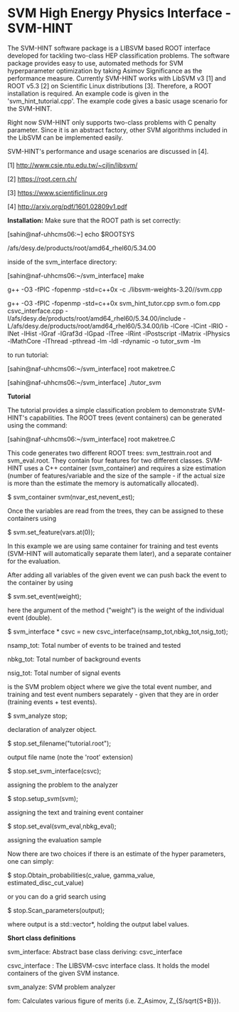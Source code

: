 SVM High Energy Physics Interface - SVM-HINT
============================================

The SVM-HINT software package is a LIBSVM based ROOT interface developed for tackling two-class HEP classification problems. The software package provides easy to use, automated methods for SVM hyperparameter optimization by taking Asimov Significance as the performance measure.
Currently SVM-HINT works with LibSVM v3 [1] and ROOT v5.3 [2] on Scientific Linux distributions [3]. 
Therefore, a ROOT installation is required.
An example code is given in the 'svm_hint_tutorial.cpp'. The example code gives a basic usage scenario for the SVM-HINT.

Right now SVM-HINT only supports two-class problems with C penalty parameter. Since it is an abstract factory, other SVM algorithms included in the LibSVM can be implemented easily. 

SVM-HINT's performance and usage scenarios are discussed in [4].

[1] http://www.csie.ntu.edu.tw/~cjlin/libsvm/

[2] https://root.cern.ch/

[3] https://www.scientificlinux.org

[4] http://arxiv.org/pdf/1601.02809v1.pdf

**Installation:**
Make sure that the ROOT path is set correctly:

[sahin@naf-uhhcms06:~] echo $ROOTSYS

/afs/desy.de/products/root/amd64_rhel60/5.34.00

inside of the svm_interface directory: 

[sahin@naf-uhhcms06:~/svm_interface] make

g++ -O3 -fPIC -fopenmp -std=c++0x  -c   ./libsvm-weights-3.20//svm.cpp

g++ -O3 -fPIC -fopenmp -std=c++0x  svm_hint_tutor.cpp svm.o fom.cpp csvc_interface.cpp -I/afs/desy.de/products/root/amd64_rhel60/5.34.00/include -L/afs/desy.de/products/root/amd64_rhel60/5.34.00/lib -lCore -lCint -lRIO -lNet -lHist -lGraf -lGraf3d -lGpad -lTree -lRint -lPostscript -lMatrix -lPhysics -lMathCore -lThread -pthread -lm -ldl -rdynamic  -o tutor_svm -lm 

to run tutorial:

[sahin@naf-uhhcms06:~/svm_interface] root maketree.C

[sahin@naf-uhhcms06:~/svm_interface] ./tutor_svm


**Tutorial**

The tutorial provides a simple classification problem to demonstrate
SVM-HINT's capabilities. The ROOT trees (event containers) can be
generated using the command: 

[sahin@naf-uhhcms06:~/svm_interface] root maketree.C

This code generates two different ROOT trees: svm_testtrain.root and
svm_eval.root. They contain four features for two different classes. 
SVM-HINT uses a C++ container (svm_container) and requires a size
estimation (number of features/variable and the size of the sample -
if the actual size is more than the estimate the memory is automatically allocated).

$ svm_container svm(nvar_est,nevent_est);

Once the variables are read from the trees, they can be assigned to
these containers using 

$ svm.set_feature(vars.at(0));

In this example we are using same container for training and test events (SVM-HINT will automatically separate them later), and a
separate container for the evaluation.

After adding all variables of the given event we can push back the
event to the container by using

$ svm.set_event(weight);

here the argument of the method ("weight") is the weight of the
individual event (double).

$  svm_interface * csvc = new csvc_interface(nsamp_tot,nbkg_tot,nsig_tot);

nsamp_tot: Total number of events to be trained and tested

nbkg_tot: Total number of background events

nsig_tot: Total number of signal events

is the SVM problem object where we give the total event number, and
training and test event numbers separately - given that they are in
order (training events + test events).

$ svm_analyze stop;

declaration of analyzer object.

$ stop.set_filename("tutorial.root");

output file name (note the 'root' extension)
 
$ stop.set_svm_interface(csvc);

assigning the problem to the analyzer 

$ stop.setup_svm(svm);

assigning the text and training event container
 
$ stop.set_eval(svm_eval,nbkg_eval);

assigning the evaluation sample

Now there are two choices if there is an estimate of the hyper
parameters, one can simply:

$ stop.Obtain_probabilities(c_value, gamma_value, estimated_disc_cut_value)

or you can do a grid search using

$ stop.Scan_parameters(output);

where output is a std::vector<int>*, holding the output label values. 

 **Short class definitions**

svm_interface: 
Abstract base class deriving: csvc_interface 

csvc_interface : 
The LIBSVM-csvc interface class. It holds the model containers of the given SVM instance. 

svm_analyze:
SVM problem analyzer

fom:
Calculates various figure of merits (i.e. Z_Asimov, Z_{S/sqrt{S+B}}).

